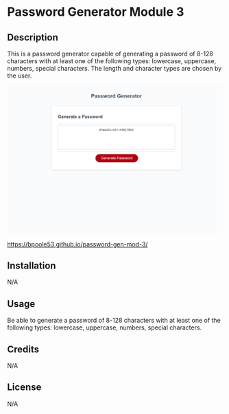 # Password Generator Module 3

## Description

This is a password generator capable of generating a password of 8-128 characters with at least one of the following types: lowercase, uppercase, numbers, special characters.  The length and character types are chosen by the user.

![Alt text](./Develop/assets/images/PwordGenScreenshot.png)

https://bpoole53.github.io/password-gen-mod-3/

## Installation

N/A

## Usage

Be able to generate a password of 8-128 characters with at least one of the following types: lowercase, uppercase, numbers, special characters.

## Credits

N/A

## License

N/A

